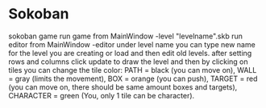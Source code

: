 # Sokoban
sokoban game
run game from MainWindow -level "levelname".skb
run editor from MainWindow -editor
under level name you can type new name for the level you are creating or load and then edit old levels. 
after setting rows and columns click update to draw the level and then by clicking on tiles you can change the tile color:
PATH = black (you can move on),
WALL = gray (limits the movement),
BOX = orange (you can push),
TARGET = red (you can move on, there should be same amount boxes and targets),
CHARACTER = green (You, only 1 tile can be character).
